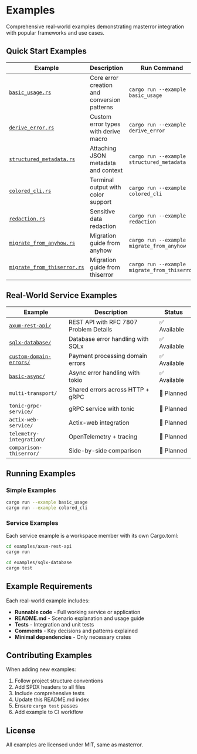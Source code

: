<!--
SPDX-FileCopyrightText: 2025 RAprogramm <andrey.rozanov.vl@gmail.com>
SPDX-License-Identifier: MIT
-->

# Examples

Comprehensive real-world examples demonstrating masterror integration with popular frameworks and use cases.

## Quick Start Examples

| Example | Description | Run Command |
|---------|-------------|-------------|
| [`basic_usage.rs`](basic_usage.rs) | Core error creation and conversion patterns | `cargo run --example basic_usage` |
| [`derive_error.rs`](derive_error.rs) | Custom error types with derive macro | `cargo run --example derive_error` |
| [`structured_metadata.rs`](structured_metadata.rs) | Attaching JSON metadata and context | `cargo run --example structured_metadata` |
| [`colored_cli.rs`](colored_cli.rs) | Terminal output with color support | `cargo run --example colored_cli` |
| [`redaction.rs`](redaction.rs) | Sensitive data redaction | `cargo run --example redaction` |
| [`migrate_from_anyhow.rs`](migrate_from_anyhow.rs) | Migration guide from anyhow | `cargo run --example migrate_from_anyhow` |
| [`migrate_from_thiserror.rs`](migrate_from_thiserror.rs) | Migration guide from thiserror | `cargo run --example migrate_from_thiserror` |

## Real-World Service Examples

| Example | Description | Status |
|---------|-------------|--------|
| [`axum-rest-api/`](axum-rest-api/) | REST API with RFC 7807 Problem Details | ✅ Available |
| [`sqlx-database/`](sqlx-database/) | Database error handling with SQLx | ✅ Available |
| [`custom-domain-errors/`](custom-domain-errors/) | Payment processing domain errors | ✅ Available |
| [`basic-async/`](basic-async/) | Async error handling with tokio | ✅ Available |
| `multi-transport/` | Shared errors across HTTP + gRPC | 🚧 Planned |
| `tonic-grpc-service/` | gRPC service with tonic | 🚧 Planned |
| `actix-web-service/` | Actix-web integration | 🚧 Planned |
| `telemetry-integration/` | OpenTelemetry + tracing | 🚧 Planned |
| `comparison-thiserror/` | Side-by-side comparison | 🚧 Planned |

## Running Examples

### Simple Examples

```bash
cargo run --example basic_usage
cargo run --example colored_cli
```

### Service Examples

Each service example is a workspace member with its own Cargo.toml:

```bash
cd examples/axum-rest-api
cargo run

cd examples/sqlx-database
cargo test
```

## Example Requirements

Each real-world example includes:

- **Runnable code** - Full working service or application
- **README.md** - Scenario explanation and usage guide
- **Tests** - Integration and unit tests
- **Comments** - Key decisions and patterns explained
- **Minimal dependencies** - Only necessary crates

## Contributing Examples

When adding new examples:

1. Follow project structure conventions
2. Add SPDX headers to all files
3. Include comprehensive tests
4. Update this README.md index
5. Ensure `cargo test` passes
6. Add example to CI workflow

## License

All examples are licensed under MIT, same as masterror.
